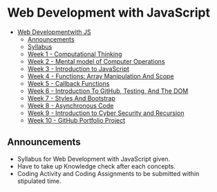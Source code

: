 # Web Development with JavaScript

- [Web Developmentwith JS](#wdjs)
  - [Announcements](#announcements)
  - [Syllabus](./syllabus/Web_Development_with_JavaScript.pdf)
  - [Week 1 - Computational Thinking](./syllabus/week_1.md)
  - [Week 2 - Mental model of Computer Operations](./Week_2/week_2.md)
  - [Week 3 - Introduction to JavaScript](./week_3/week3.md)
  - [Week 4 - Functions: Array Manipulation And Scope](./week_4/week4.md) 
  - [Week 5 - Callback Functions](./week_5/week5.md)
  - [Week 6 - Introduction To GitHub, Testing, And The DOM]()
  - [Week 7 - Styles And Bootstrap]()
  - [Week 8 - Asynchronous Code]()
  - [Week 9 - Introduction to Cyber Security and Recursion]()
  - [Week 10 - GitHub Portfolio Project]()
 

## Announcements
- Syllabus for Web Development with JavaScript given.
- Have to take up  Knowledge check after each concepts.
- Coding Activity and Coding Assignments to be submitted within stipulated time.



<!-- ## Pattern of the Test

| Section           | Questions    | Time    |
| ----------------- | ------------ | ------- |
| Programming Logic | 10 Questions | 15 Mins |
| Hands-On Coding   | 1 Question   | 15 Mins |
| Hands-On Coding   | 1 Questions  | 30 Mins | -->




